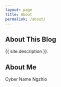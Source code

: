 ```yaml
---
layout: page
title: About
permalink: /about/
---
```


## About This Blog

{{ site.description }}.

## About Me

 Cyber Name          Ngzhio         

